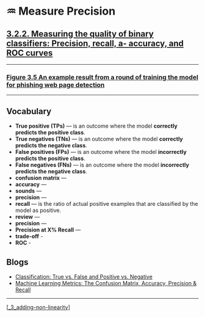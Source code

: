 # ♒️ Measure Precision

## [**3.2.2.** Measuring the quality of binary classifiers: Precision, recall, a- accuracy, and ROC curves](https://livebook.manning.com/book/deep-learning-with-javascript/chapter-3/123)

---

### [**Figure 3.5** An example result from a round of training the model for phishing web page detection]()

---

## **Vocabulary**

- **True positive (TPs)** — is an outcome where the model **correctly predicts the positive class**.
- **True negatives (TNs)** — is an outcome where the model **correctly predicts the negative class**.
- **False positives (FPs)** — is an outcome where the model **incorrectly predicts the positive class**.
- **False negatives (FNs)** — is an outcome where the model **incorrectly predicts the negative class**.
- **confusion matrix** —
- **accuracy** —
- **sounds** —
- **precision** —
- **recall** — is the ratio of actual positive examples that are classified by the model as positive.
- **review** —
- **precision** —
- **Precision at X% Recall** —
- **trade-off** -
- **ROC** -

## **Blogs**

- [Classification: True vs. False and Positive vs. Negative](https://developers.google.com/machine-learning/crash-course/classification/true-false-positive-negative)
- [Machine Learning Metrics: The Confusion Matrix, Accuracy, Precision & Recall](https://www.youtube.com/watch?v=_y-peoToPj0)

---

[[_3_adding-non-linearity]]

[//begin]: # "Autogenerated link references for markdown compatibility"
[_3_adding-non-linearity]: ../_3_adding-non-linearity.md "♒️ NON-LINEARITY"
[//end]: # "Autogenerated link references"
